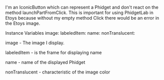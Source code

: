 I'm an IconicButton which can represent a Phidget and don't react on the method launchPartFromClick. This is important for using PhidgetLab in Etoys because without my empty method Click there would be an error in the Etoys image.


Instance Variables
	image:		<ImageMorph>
	labeledItem:		<AlignmentMorph>
	name:		<String>
	nonTranslucent:		<Color>

image
	- The image I display.

labeledItem
	- is the frame for displaying name

name
	- name of the displayed Phidget

nonTranslucent
	- characteristic of the image color
